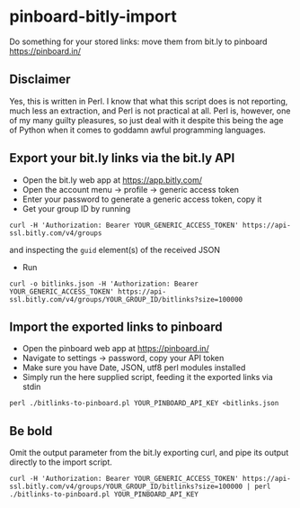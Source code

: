 # pinboard-bitly-import

Do something for your stored links: move them from bit.ly to pinboard https://pinboard.in/

## Disclaimer

Yes, this is written in Perl. I know that what this script does is not
reporting, much less an extraction, and Perl is not practical at all. Perl is,
however, one of my many guilty pleasures, so just deal with it despite this
being the age of Python when it comes to goddamn awful programming languages.

## Export your bit.ly links via the bit.ly API

* Open the bit.ly web app at https://app.bitly.com/
* Open the account menu -> profile -> generic access token
* Enter your password to generate a generic access token, copy it
* Get your group ID by running
```
curl -H 'Authorization: Bearer YOUR_GENERIC_ACCESS_TOKEN' https://api-ssl.bitly.com/v4/groups
```
and inspecting the ```guid``` element(s) of the received JSON
* Run
```
curl -o bitlinks.json -H 'Authorization: Bearer YOUR_GENERIC_ACCESS_TOKEN' https://api-ssl.bitly.com/v4/groups/YOUR_GROUP_ID/bitlinks?size=100000
```

## Import the exported links to pinboard

* Open the pinboard web app at https://pinboard.in/
* Navigate to settings -> password, copy your API token
* Make sure you have Date, JSON, utf8 perl modules installed
* Simply run the here supplied script, feeding it the exported links via stdin
```
perl ./bitlinks-to-pinboard.pl YOUR_PINBOARD_API_KEY <bitlinks.json
```

## Be bold

Omit the output parameter from the bit.ly exporting curl, and pipe its
output directly to the import script.
```
curl -H 'Authorization: Bearer YOUR_GENERIC_ACCESS_TOKEN' https://api-ssl.bitly.com/v4/groups/YOUR_GROUP_ID/bitlinks?size=100000 | perl ./bitlinks-to-pinboard.pl YOUR_PINBOARD_API_KEY
```
